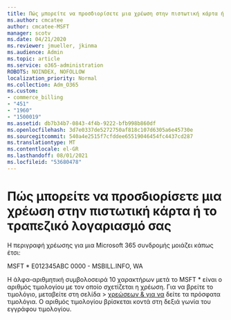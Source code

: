 ```yaml
---
title: Πώς μπορείτε να προσδιορίσετε μια χρέωση στην πιστωτική κάρτα ή το τραπεζικό λογαριασμό σας
ms.author: cmcatee
author: cmcatee-MSFT
manager: scotv
ms.date: 04/21/2020
ms.reviewer: jmueller, jkinma
ms.audience: Admin
ms.topic: article
ms.service: o365-administration
ROBOTS: NOINDEX, NOFOLLOW
localization_priority: Normal
ms.collection: Adm_O365
ms.custom:
- commerce_billing
- "451"
- "1960"
- "1500019"
ms.assetid: db7b34b7-0843-4f4b-9222-bfb998b860df
ms.openlocfilehash: 3d7e0337de5272750af818c107d6305a6e45730e
ms.sourcegitcommit: 540a4e2515f7cfddee65519046454fc4437cd287
ms.translationtype: MT
ms.contentlocale: el-GR
ms.lasthandoff: 08/01/2021
ms.locfileid: "53680478"
---
```

# <a name="how-to-identify-a-charge-on-your-credit-card-or-bank-statement"></a>Πώς μπορείτε να προσδιορίσετε μια χρέωση στην πιστωτική κάρτα ή το τραπεζικό λογαριασμό σας

Η περιγραφή χρέωσης για μια Microsoft 365 συνδρομής μοιάζει κάπως έτσι:
  
MSFT \* E012345ABC 0000 - MSBILL.INFO, WA
  
Η άλφα-αριθμητική συμβολοσειρά 10 χαρακτήρων μετά το MSFT \* είναι ο αριθμός τιμολογίου με τον οποίο σχετίζεται η χρέωση. Για να βρείτε το  τιμολόγιο, μεταβείτε στη σελίδα \> [χρεώσεων & για να](https://go.microsoft.com/fwlink/p/?linkid=848039) δείτε τα πρόσφατα τιμολόγια. Ο αριθμός τιμολογίου βρίσκεται κοντά στη δεξιά γωνία του εγγράφου τιμολογίου.
